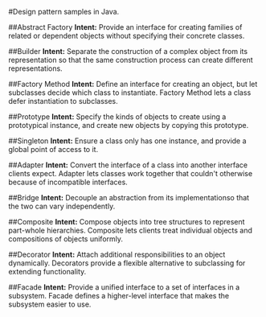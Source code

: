 
#Design pattern samples in Java.


##Abstract Factory
**Intent:** Provide an interface for creating families of related or dependent objects without specifying their concrete classes.


##Builder
**Intent:** Separate the construction of a complex object from its representation so that the same construction process can create different representations.


##Factory Method
**Intent:** Define an interface for creating an object, but let subclasses decide which class to instantiate. Factory Method lets a class defer instantiation to subclasses.

##Prototype
**Intent:** Specify the kinds of objects to create using a prototypical instance, and create new objects by copying this prototype.

##Singleton
**Intent:** Ensure a class only has one instance, and provide a global point of access to it.

##Adapter
**Intent:** Convert the interface of a class into another interface clients expect. Adapter lets classes work together that couldn't otherwise because of incompatible interfaces.

##Bridge
**Intent:** Decouple an abstraction from its implementationso that the two can vary independently.

##Composite
**Intent:** Compose objects into tree structures to represent part-whole hierarchies. Composite lets clients treat individual objects and compositions of objects uniformly.

##Decorator
**Intent:** Attach additional responsibilities to an object dynamically. Decorators provide a flexible alternative to subclassing for extending functionality.

##Facade
**Intent:** Provide a unified interface to a set of interfaces in a subsystem. Facade defines a higher-level interface that makes the subsystem easier to use.

